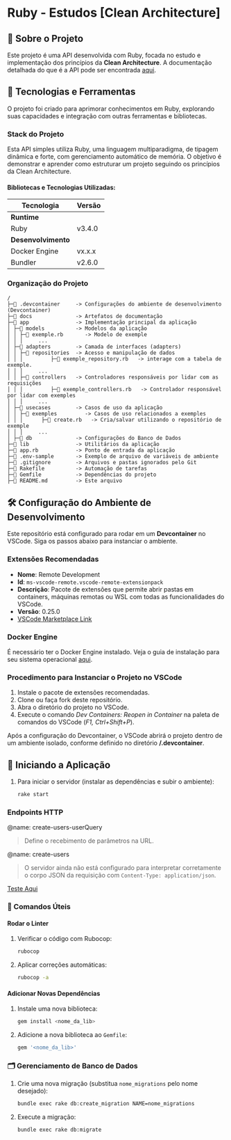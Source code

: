 # Ruby - Estudos [Clean Architecture]

## 📖 Sobre o Projeto
Este projeto é uma API desenvolvida com Ruby, focada no estudo e implementação dos princípios da **Clean Architecture**. A documentação detalhada do que é a API pode ser encontrada [aqui](docs/docs.md).

## 🚀 Tecnologias e Ferramentas
O projeto foi criado para aprimorar conhecimentos em Ruby, explorando suas capacidades e integração com outras ferramentas e bibliotecas.

### Stack do Projeto
Esta API simples utiliza Ruby, uma linguagem multiparadigma, de tipagem dinâmica e forte, com gerenciamento automático de memória. O objetivo é demonstrar e aprender como estruturar um projeto seguindo os princípios da Clean Architecture.

#### Bibliotecas e Tecnologias Utilizadas:
|  Tecnologia           | Versão    |
|-----------------------|-----------|
| **Runtime**           |           |
| Ruby                  | v3.4.0    |
| **Desenvolvimento**   |           |
| Docker Engine         | vx.x.x    |
| Bundler               | v2.6.0    |

### Organização do Projeto

```
/
├─📁 .devcontainer     -> Configurações do ambiente de desenvolvimento (Devcontainer)
├─📁 docs              -> Artefatos de documentação
├─📁 app               -> Implementação principal da aplicação
│ ├─📁 models          -> Modelos da aplicação
│ │ ├─💎 exemple.rb       -> Modelo de exemple
│ │ │     ...
│ ├─📁 adapters        -> Camada de interfaces (adapters)
│ │ ├─📁 repositories  -> Acesso e manipulação de dados
│ │ │         ├─💎 exemple_repository.rb   -> interage com a tabela de exemple.
│ │ │     ...
│ │ ├─📁 controllers   -> Controladores responsáveis por lidar com as requisições
│ │ │         ├─💎 exemple_controllers.rb   -> Controlador responsável por lidar com exemples
│ │ │     ...
│ ├─📁 usecases        -> Casos de uso da aplicação
│ │ ├─📁 exemples         -> Casos de uso relacionados a exemples
│ │ │      ├─💎 create.rb   -> Cria/salvar utilizando o repositório de exemple
│ │ │     ...
│ ├─📁 db              -> Configurações do Banco de Dados
├─📁 lib               -> Utilitários da aplicação
├─💎 app.rb            -> Ponto de entrada da aplicação
├─📄 .env-sample       -> Exemplo de arquivo de variáveis de ambiente
├─📄 .gitignore        -> Arquivos e pastas ignorados pelo Git
├─📄 Rakefile          -> Automação de tarefas
├─📄 Gemfile           -> Dependências do projeto
├─📄 README.md         -> Este arquivo
```

## 🛠️ Configuração do Ambiente de Desenvolvimento

Este repositório está configurado para rodar em um **Devcontainer** no VSCode. Siga os passos abaixo para instanciar o ambiente.

### Extensões Recomendadas

- **Nome**: Remote Development
- **Id**: `ms-vscode-remote.vscode-remote-extensionpack`
- **Descrição**: Pacote de extensões que permite abrir pastas em containers, máquinas remotas ou WSL com todas as funcionalidades do VSCode.
- **Versão**: 0.25.0
- [VSCode Marketplace Link](https://marketplace.visualstudio.com/items?itemName=ms-vscode-remote.vscode-remote-extensionpack)

### Docker Engine

É necessário ter o Docker Engine instalado. Veja o guia de instalação para seu sistema operacional [aqui](https://docs.docker.com/engine/install/).

### Procedimento para Instanciar o Projeto no VSCode

1. Instale o pacote de extensões recomendadas.
2. Clone ou faça fork deste repositório.
3. Abra o diretório do projeto no VSCode.
4. Execute o comando _Dev Containers: Reopen in Container_ na paleta de comandos do VSCode (_F1, Ctrl+Shift+P_).

Após a configuração do Devcontainer, o VSCode abrirá o projeto dentro de um ambiente isolado, conforme definido no diretório **/.devcontainer**.

## 🚀 Iniciando a Aplicação

1. Para iniciar o servidor (instalar as dependências e subir o ambiente):
    ```sh
    rake start
    ```

### Endpoints HTTP

@name: create-users-userQuery  
> Define o recebimento de parâmetros na URL.

@name: create-users  
> O servidor ainda não está configurado para interpretar corretamente o corpo JSON da requisição com `Content-Type: application/json`.

[Teste Aqui](routes.http)

### 🔧 Comandos Úteis

#### Rodar o Linter

1. Verificar o código com Rubocop:
    ```sh
    rubocop
    ```

2. Aplicar correções automáticas:
    ```sh
    rubocop -a
    ```

#### Adicionar Novas Dependências

1. Instale uma nova biblioteca:
    ```sh
    gem install <nome_da_lib>
    ```
2. Adicione a nova biblioteca ao `Gemfile`:
    ```ruby
    gem '<nome_da_lib>'
    ```

### 🗂️ Gerenciamento de Banco de Dados

1. Crie uma nova migração (substitua `nome_migrations` pelo nome desejado):
    ```sh
    bundle exec rake db:create_migration NAME=nome_migrations
    ```
2. Execute a migração:
    ```sh
    bundle exec rake db:migrate
    ```
